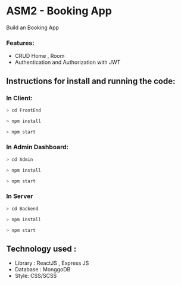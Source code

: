 # ASM2 - Booking App

Build an Booking App 

### Features:

-   CRUD Home , Room
-   Authentication and Authorization with JWT

## Instructions for install and running the code:

### In Client:

```c
> cd FrontEnd
```

```c
> npm install
```

```c
> npm start
```

### In Admin Dashboard:

```c
> cd Admin
```

```c
> npm install
```

```c
> npm start
```

### In Server

```c
> cd Backend
```

```c
> npm install
```

```c
> npm start
```

## Technology used :

-   Library : ReactJS , Express JS
-   Database : MonggoDB
-   Style: CSS/SCSS
